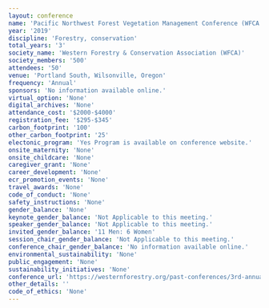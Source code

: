 ```yaml
---
layout: conference 
name: 'Pacific Northwest Forest Vegetation Management Conference (WFCA meeting)'
year: '2019'
discipline: 'Forestry, conservation'
total_years: '3'
society_name: 'Western Forestry & Conservation Association (WFCA)'
society_members: '500'
attendees: '50'
venue: 'Portland South, Wilsonville, Oregon'
frequency: 'Annual'
sponsors: 'No information available online.'
virtual_option: 'None'
digital_archives: 'None'
attendance_cost: '$2000-$4000'
registration_fee: '$295-$345'
carbon_footprint: '100'
other_carbon_footprint: '25'
electonic_program: 'Yes Program is available on conference website.'
onsite_maternity: 'None'
onsite_childcare: 'None'
caregiver_grant: 'None'
career_development: 'None'
ecr_promotion_events: 'None'
travel_awards: 'None'
code_of_conduct: 'None'
safety_instructions: 'None'
gender_balance: 'None'
keynote_gender_balance: 'Not Applicable to this meeting.'
speaker_gender_balance: 'Not Applicable to this meeting.'
invited_gender_balance: '11 Men: 6 Women'
session_chair_gender_balance: 'Not Applicable to this meeting.'
conference_chair_gender_balance: 'No information available online.'
environmental_sustainability: 'None'
public_engagement: 'None'
sustainability_initiatives: 'None'
conference_url: 'https://westernforestry.org/past-conferences/3rd-annual-pacific-northwest-forest-vegetation-management-conference'
other_details: ''
code_of_ethics: 'None'
---
```

